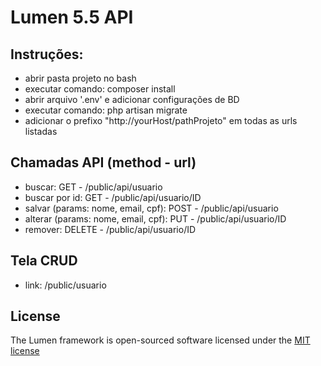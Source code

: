 # Lumen 5.5 API

## Instruções:
* abrir pasta projeto no bash
* executar comando: composer install
* abrir arquivo '.env' e adicionar configurações de BD
* executar comando: php artisan migrate
* adicionar o prefixo "http://yourHost/pathProjeto" em todas as urls listadas

## Chamadas API (method - url)
* buscar: GET - /public/api/usuario
* buscar por id: GET - /public/api/usuario/ID
* salvar (params: nome, email, cpf): POST - /public/api/usuario
* alterar (params: nome, email, cpf): PUT - /public/api/usuario/ID
* remover: DELETE - /public/api/usuario/ID

## Tela CRUD
* link: /public/usuario

## License
The Lumen framework is open-sourced software licensed under the [MIT license](http://opensource.org/licenses/MIT)